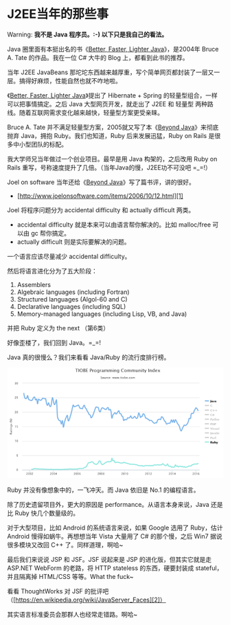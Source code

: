 # J2EE当年的那些事

Warning: **我不是 Java 程序员。:-) 以下只是我自己的看法。**

Java 圈里面有本挺出名的书《[Better, Faster, Lighter Java][3]》，是2004年 Bruce A. Tate 的作品。我在一位 C# 大牛的 Blog 上，都看到此书的推荐。

当年 J2EE JavaBeans 那坨坨东西越来越厚重，写个简单网页都封装了一层又一层。搞得好麻烦，性能自然也就不咋地啦。

《[Better, Faster, Lighter Java][3]》提出了 Hibernate + Spring 的轻量型组合，一样可以把事情搞定。之后 Java 大型网页开发，就走出了 J2EE 和 轻量型 两种路线。随着互联网需求变化越来越快，轻量型方案更受亲睐。

Bruce A. Tate 并不满足轻量型方案，2005就又写了本《[Beyond Java][4]》来彻底抛弃 Java，拥抱 Ruby。我们也知道，Ruby 后来发展迅猛，Ruby on Rails 是很多中小型团队的标配。

我大学师兄当年做过一个创业项目。最早是用 Java 构架的，之后改用 Ruby on Rails 重写，号称速度提升了几倍。（当年Java的慢，J2EE功不可没吧 =_=!）

Joel on software 当年还给《[Beyond Java][4]》写了篇书评，讲的很好。

 * [http://www.joelonsoftware.com/items/2006/10/12.html][1]

Joel 将程序问题分为 accidental difficulty 和 actually difficult 两类。

 * accidental difficulty 就是本来可以由语言帮你解决的。比如 malloc/free 可以由 gc 帮你搞定。
 * actually difficult 则是实际要解决的问题。

一个语言应该尽量减少 accidental difficulty。

然后将语言进化分为了五大阶段：

 1. Assemblers
 2. Algebraic languages (including Fortran)
 3. Structured languages (Algol-60 and C)
 4. Declarative languages (including SQL)
 5. Memory-managed languages (including Lisp, VB, and Java)

并把 Ruby 定义为 the next （第6类）

好像歪楼了，我们回到 Java。=_=!

Java 真的很慢么？我们来看看 Java/Ruby 的流行度排行榜。

![](images/2016_04_08_j2ee_is_slow/java_trends.png)

Ruby 并没有像想象中的，一飞冲天。而 Java 依旧是 No.1 的编程语言。

除了历史遗留项目外，更大的原因是 performance。从语言本身来说，Java 还是比 Ruby 快几个数量级的。

对于大型项目，比如 Android 的系统语言来说，如果 Google 选用了 Ruby，估计 Android 慢得如蜗牛。再想想当年 Vista 大量用了 C# 的那个慢，之后 Win7 据说很多模块又改回 C++ 了。同样道理，啊哈~

最后我们来说说 JSP 和 JSF。JSF 说起来是 JSP 的进化版，但其实它就是走 ASP.NET WebForm 的老路，将 HTTP stateless 的东西，硬要封装成 stateful，并且隔离掉 HTML/CSS 等等。What the fuck~

看看 ThoughtWorks 对 JSF 的批评吧（[https://en.wikipedia.org/wiki/JavaServer_Faces][2]）

其实语言标准委员会那群人也经常走错路。啊哈~


[1]:http://www.joelonsoftware.com/items/2006/10/12.html
[2]:https://en.wikipedia.org/wiki/JavaServer_Faces
[3]:https://book.douban.com/subject/1432807/
[4]:https://book.douban.com/subject/1432808/
